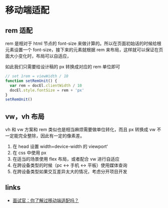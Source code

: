 # 移动端适配

## rem 适配

rem 是相对于 html 节点的 font-size 来做计算的。所以在页面初始话的时候给根元素设置一个 font-size，接下来的元素就根据 rem 来布局，这样就可以保证在页面大小变化时，布局可以自适应，

如此我们只需要给设计稿的 px 转换成对应的 rem 单位即可

```js
// set 1rem = viewWidth / 10
function setRemUnit() {
  var rem = docEl.clientWidth / 10
  docEl.style.fontSize = rem + 'px'
}
setRemUnit()
```

## vw，vh 布局

vh 和 vw 方案和 rem 类似也是相当麻烦需要做单位转化，而且 px 转换成 vw 不一定能完全整除，因此有一定的像素差。

1. 在 head 设置 width=device-width 的 viewport‘
2. 在 css 中使用 px
3. 在适当的场景使用 flex 布局，或者配合 vw 进行自适应
4. 在跨设备类型的时候（pc <-> 手机 <-> 平板）使用媒体查询
5. 在跨设备类型如果交互差异太大的情况，考虑分开项目开发

## links

- [面试官：你了解过移动端适配吗？](https://juejin.im/post/5e6caf55e51d4526ff026a71#heading-16)
